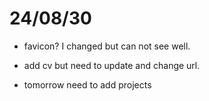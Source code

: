# 24/08/30

- favicon? I changed but can not see well.
- add cv but need to update and change url.

- tomorrow need to add projects
